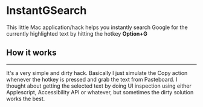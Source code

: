 # InstantGSearch

This little Mac application/hack helps you instantly search Google for the currently highlighted text by hitting the hotkey **Option+G**

## How it works
---------------
It's a very simple and dirty hack. Basically I just simulate the Copy action whenever the hotkey is pressed and grab the text from Pasteboard. I thought about getting the selected text by doing UI inspection using either Applescript, Accessibility API or whatever, but sometimes the dirty solution works the best. 